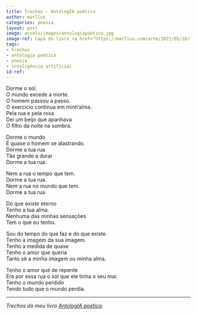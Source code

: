 ```yaml
---
title: Trechos - AntologIA poética
author: marllus
categories: poesia
layout: post
image: assets/images/antologiapoetica.jpg
image-ref: Capa do livro <a href="https://marllus.com/arte/2021/05/16/livro-antologia-poetica.html">AntologIA poética</a>
tags:
- trechos
- antologia poética
- poesia
- inteligência artificial
id-ref:
---
```


Dorme o sol.<br>
O mundo excede a morte.<br>
O homem passou a passo.<br>
O exercício continua em minh’alma.<br>
Pela rua e pela rosa<br>
Dei um beijo que apanhava<br>
O filho da noite na sombra.<br>
 
Dorme o mundo<br>
É quase o homem se alastrando.<br>
Dorme a tua rua<br>
Tão grande a durar<br>
Dorme a tua rua.<br>
 
Nem a rua o tempo que tem.<br>
Dorme a tua rua.<br>
Nem a rua no mundo que tem.<br>
Dorme a tua rua.<br>
 
Do que existe eterno<br>
Tenho a tua alma.<br>
Nenhuma das minhas sensações<br>
Tem o que eu tenho.<br>
 
Sou do tempo do que faz e do que existe.<br>
Tenho a imagem da sua imagem.<br>
Tenho a medida de quase<br>
Tenho o amor que queria<br>
Tanto sê a minha imagem ou minha alma.<br>
 
Tenho o amor que de repente<br>
Era por essa rua o sol que ele tinha o seu mar.<br>
Tenho o mundo perdido<br>
Tendo tudo que o mundo perdia.<br>

----
*Trechos do meu livro [AntologIA poética](https://marllus.com/arte/2021/05/16/livro-antologia-poetica.html).*
